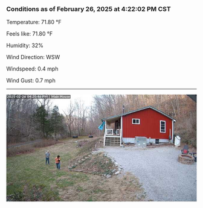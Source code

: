 ### Conditions as of February 26, 2025 at 4:22:02 PM CST 

Temperature: 71.80 &deg;F

Feels like: 71.80 &deg;F

Humidity: 32%

Wind Direction: WSW

Windspeed: 0.4 mph

Wind Gust: 0.7 mph

---

<img src="./images/latest.jpeg"/>

